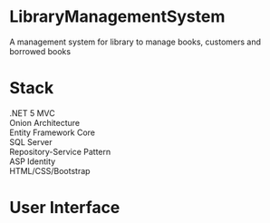 # LibraryManagementSystem <br/>
A management system for library to manage books, customers and borrowed books <br/>

# Stack <br/>
.NET 5 MVC <br/>
Onion Architecture <br/>
Entity Framework Core <br/>
SQL Server <br/>
Repository-Service Pattern <br/>
ASP Identity <br/>
HTML/CSS/Bootstrap <br/>

# User Interface <br/>
